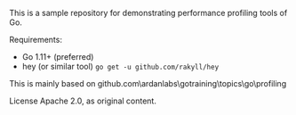 This is a sample repository for demonstrating performance profiling tools of Go.

Requirements:

- Go 1.11+ (preferred)
- hey (or similar tool) ` go get -u github.com/rakyll/hey `

This is mainly based on github.com\ardanlabs\gotraining\topics\go\profiling

License Apache 2.0, as original content.
